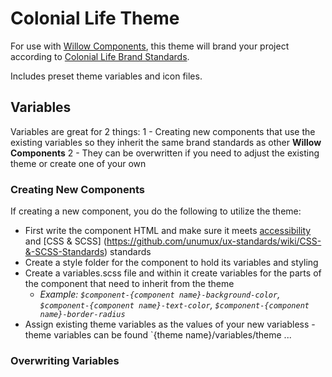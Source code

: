 # Colonial Life Theme

For use with [Willow Components](https://github.com/unumux/willow), this theme will brand your project according to [Colonial Life Brand Standards](http://toolkit.coloniallifeux.com/).

Includes preset theme variables and icon files.

## Variables

Variables are great for 2 things:
1 - Creating new components that use the existing variables so they inherit the same brand standards as other **Willow Components**
2 - They can be overwritten if you need to adjust the existing theme or create one of your own

### Creating New Components

If creating a new component, you do the following to utilize the theme:

- First write the component HTML and make sure it meets [accessibility](https://unumux.github.io/enterprise-accessibility-standards/) and [CSS & SCSS] (https://github.com/unumux/ux-standards/wiki/CSS-&-SCSS-Standards) standards
- Create a style folder for the component to hold its variables and styling
- Create a variables.scss file and within it create variables for the parts of the component that need to inherit from the theme
  - _Example: `$component-{component name}-background-color`, `$component-{component name}-text-color`, `$component-{component name}-border-radius`_
- Assign existing theme variables as the values of your new variabless - theme variables can be found `{theme name}/variables/theme ...


### Overwriting Variables
